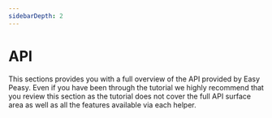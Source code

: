 ```yaml
---
sidebarDepth: 2
---
```


# API

This sections provides you with a full overview of the API provided by Easy Peasy. Even if you have been through the tutorial we highly recommend that you review this section as the tutorial does not cover the full API surface area as well as all the features available via each helper.
